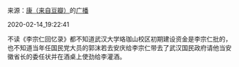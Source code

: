 来源：[康（来自豆瓣）](https://www.douban.com/people/smokysmoky/)的[广播](https://www.douban.com/people/smokysmoky/status/2810822979/)


2020-02-14_19:22:41


不读《李宗仁回忆录》都不知道武汉大学珞珈山校区初期建设资金是李宗仁批的，也不知道当年任国民党大员的郭沫若去安庆给李宗仁带去了武汉国民政府请他当安徽省长的委任状并在酒桌上使劲给李灌酒。
